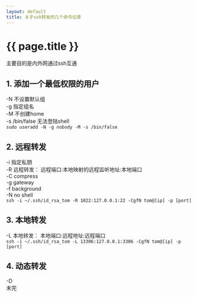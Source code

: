 ```yaml
---
layout: default
title: 关于ssh转发的几个命令记录
---
```


# {{ page.title }}

主要目的是内外网通过ssh互通  
## 1. 添加一个最低权限的用户
-N 不设置默认组  
-g 指定组名  
-M 不创建home  
-s /bin/false 无法登陆shell  
`sudo useradd -N -g nobody -M -s /bin/false`  

## 2. 远程转发
-i 指定私钥  
-R 远程转发： 远程端口:本地映射的远程监听地址:本地端口  
-C compress  
-g gateway  
-f background  
-N no shell  
`ssh -i ~/.ssh/id_rsa_tom -R 1022:127.0.0.1:22 -CgfN tom@[ip] -p [port]`

## 3. 本地转发
-L 本地转发： 本地端口:远程地址:远程端口  
`ssh -i ~/.ssh/id_rsa_tom -L 13306:127.0.0.1:3306 -CgfN tom@[ip] -p [port]`

## 4. 动态转发
-D   
未完

